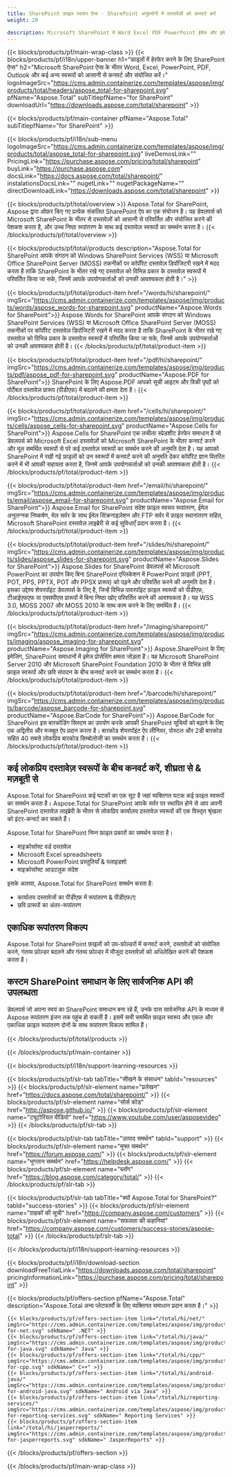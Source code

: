 ```yaml
---
title: SharePoint फ़ाइल स्वरूप ऐप्स - SharePoint अनुप्रयोगों में दस्तावेज़ों को कनवर्ट करें 
weight: 20

description: Microsoft SharePoint में Word Excel PDF PowerPoint ईमेल और इमेजिंग दस्तावेज़ स्वरूपों को कनवर्ट और संयोजित करने के लिए SharePoint फ़ाइल स्वरूप ऐप्स
---
```


{{< blocks/products/pf/main-wrap-class >}}
{{< blocks/products/pf/i18n/upper-banner h1="फ़ाइलों में हेरफेर करने के लिए SharePoint ऐप्स" h2="Microsoft SharePoint ऐप्स के भीतर Word, Excel, PowerPoint, PDF, Outlook और कई अन्य स्वरूपों को आसानी से कनवर्ट और संयोजित करें।" logoImageSrc="https://cms.admin.containerize.com/templates/aspose/img/products/total/headers/aspose_total-for-sharepoint.svg" pfName="Aspose.Total" subTitlepfName="for SharePoint" downloadUrl="https://downloads.aspose.com/total/sharepoint" >}}

{{< blocks/products/pf/main-container pfName="Aspose.Total" subTitlepfName="for SharePoint" >}}

{{< blocks/products/pf/i18n/sub-menu logoImageSrc="https://cms.admin.containerize.com/templates/aspose/img/products/total/aspose_total-for-sharepoint.svg" liveDemosLink="" PricingLink="https://purchase.aspose.com/pricing/total/sharepoint" buyLink="https://purchase.aspose.com" docsLink="https://docs.aspose.com/total/sharepoint/" instalationsDocsLink="" nugetLink="" nugetPackageName="" directDownloadLink="https://downloads.aspose.com/total/sharepoint" >}}

{{< blocks/products/pf/total/overview >}}
Aspose.Total for SharePoint, Aspose द्वारा ऑफ़र किए गए प्रत्येक संकलित SharePoint ऐप का एक संयोजन है। यह डेवलपर्स को Microsoft SharePoint के भीतर से दस्तावेज़ों को आसानी से परिवर्तित और संयोजित करने की पेशकश करता है, और उच्च निष्ठा रूपांतरण के साथ कई दस्तावेज़ स्वरूपों का समर्थन करता है।
{{< /blocks/products/pf/total/overview >}}

{{< blocks/products/pf/total/products description="Aspose.Total for SharePoint आपके संगठन को Windows SharePoint Services (WSS) या Microsoft Office SharePoint Server (MOSS) तकनीकों पर कॉर्पोरेट दस्तावेज़ डिपॉजिटरी रखने में मदद करता है ताकि SharePoint के भीतर रखे गए दस्तावेज़ को विभिन्न प्रकार के दस्तावेज़ स्वरूपों में परिवर्तित किया जा सके, जिनमें आपके उपयोगकर्ताओं को उनकी आवश्यकता होती है।" >}}

{{< blocks/products/pf/total/product-item href="/words/hi/sharepoint/" imgSrc="https://cms.admin.containerize.com/templates/aspose/img/products/words/aspose_words-for-sharepoint.svg" productName="Aspose.Words for SharePoint">}}
Aspose.Words for SharePoint आपके संगठन को Windows SharePoint Services (WSS) या Microsoft Office SharePoint Server (MOSS) तकनीकों पर कॉर्पोरेट दस्तावेज़ डिपॉजिटरी रखने में मदद करता है ताकि SharePoint के भीतर रखे गए दस्तावेज़ को विभिन्न प्रकार के दस्तावेज़ स्वरूपों में परिवर्तित किया जा सके, जिनमें आपके उपयोगकर्ताओं को उनकी आवश्यकता होती है।
{{< /blocks/products/pf/total/product-item >}}

{{< blocks/products/pf/total/product-item href="/pdf/hi/sharepoint/" imgSrc="https://cms.admin.containerize.com/templates/aspose/img/products/pdf/aspose_pdf-for-sharepoint.svg" productName="Aspose.PDF for SharePoint">}}
SharePoint के लिए Aspose.PDF आपको सूची आइटम और विकी पृष्ठों को पोर्टेबल दस्तावेज़ प्रारूप (पीडीएफ) में बदलने की क्षमता देता है।
{{< /blocks/products/pf/total/product-item >}}

{{< blocks/products/pf/total/product-item href="/cells/hi/sharepoint/" imgSrc="https://cms.admin.containerize.com/templates/aspose/img/products/cells/aspose_cells-for-sharepoint.svg" productName="Aspose.Cells for SharePoint">}}
Aspose.Cells for SharePoint एक लचीला स्प्रेडशीट हेरफेर समाधान है जो डेवलपर्स को Microsoft Excel दस्तावेज़ों को Microsoft SharePoint के भीतर कनवर्ट करने और मूल समर्थित स्वरूपों से परे कई दस्तावेज़ स्वरूपों का समर्थन करने की अनुमति देता है। यह आपको SharePoint में रखी गई फ़ाइलों को उन स्वरूपों में कनवर्ट करने की अनुमति देकर कॉर्पोरेट ज्ञान वितरित करने में भी आपकी सहायता करता है, जिनमें आपके उपयोगकर्ताओं को उनकी आवश्यकता होती है।
{{< /blocks/products/pf/total/product-item >}}

{{< blocks/products/pf/total/product-item href="/email/hi/sharepoint/" imgSrc="https://cms.admin.containerize.com/templates/aspose/img/products/email/aspose_email-for-sharepoint.svg" productName="Aspose.Email for SharePoint">}}
Aspose.Email for SharePoint संदेश फ़ाइल स्वरूप रूपांतरण, ईमेल अनुलग्नक निष्कर्षण, मेल सर्वर के साथ ईमेल सिंक्रनाइज़ेशन और FTP सर्वर में फ़ाइल स्थानांतरण सहित, Microsoft SharePoint दस्तावेज़ लाइब्रेरी से कई सुविधाएँ प्रदान करता है।
{{< /blocks/products/pf/total/product-item >}}

{{< blocks/products/pf/total/product-item href="/slides/hi/sharepoint/" imgSrc="https://cms.admin.containerize.com/templates/aspose/img/products/slides/aspose_slides-for-sharepoint.svg" productName="Aspose.Slides for SharePoint">}}
Aspose.Slides for SharePoint डेवलपर्स को Microsoft PowerPoint का उपयोग किए बिना SharePoint एप्लिकेशन में PowerPoint फ़ाइलों (PPT, POT, PPS, PPTX, POT और PPSX प्रारूप) को पढ़ने और परिवर्तित करने की अनुमति देता है। इसका उद्देश्य शेयरपॉइंट डेवलपर्स के लिए है, जिन्हें विभिन्न पावरपॉइंट फ़ाइल स्वरूपों को पीडीएफ, टीआईएफएफ या एक्सपीएस प्रारूपों में बिना निष्ठा खोए परिवर्तित करने की आवश्यकता है। यह WSS 3.0, MOSS 2007 और MOSS 2010 के साथ काम करने के लिए समर्थित है।
{{< /blocks/products/pf/total/product-item >}}

{{< blocks/products/pf/total/product-item href="/imaging/sharepoint/" imgSrc="https://cms.admin.containerize.com/templates/aspose/img/products/imaging/aspose_imaging-for-sharepoint.svg" productName="Aspose.Imaging for SharePoint">}}
Aspose.SharePoint के लिए इमेजिंग, SharePoint समाधानों में इमेज प्रोसेसिंग क्षमता जोड़ता है। यह Microsoft SharePoint Server 2010 और Microsoft SharePoint Foundation 2010 के भीतर से विभिन्न छवि फ़ाइल स्वरूपों और छवि संपादन के बीच कनवर्ट करने का समर्थन करता है।
{{< /blocks/products/pf/total/product-item >}}

{{< blocks/products/pf/total/product-item href="/barcode/hi/sharepoint/" imgSrc="https://cms.admin.containerize.com/templates/aspose/img/products/barcode/aspose_barcode-for-sharepoint.svg" productName="Aspose.BarCode for SharePoint">}}
Aspose.BarCode for SharePoint इस बारकोडिंग सिस्टम का उपयोग करके आपकी SharePoint सूचियों को बढ़ाने के लिए एक अद्वितीय और मजबूत ऐप प्रदान करता है। बारकोड शेयरपॉइंट ऐप लीनियर, पोस्टल और 2डी बारकोड सहित 40 सबसे लोकप्रिय बारकोड सिम्बोलोजी का समर्थन करता है।
{{< /blocks/products/pf/total/product-item >}}

<!--<p></p>-->
<div class="col-lg-12">
 <h2 class="h2title">
  <a class="anchor" id="features" name="features">
  </a>
  कई लोकप्रिय दस्तावेज़ स्वरूपों के बीच कनवर्ट करें, शीघ्रता से &amp; मज़बूती से
 </h2>
 <p>
  Aspose.Total for SharePoint कई घटकों का एक सूट है जहां व्यक्तिगत घटक कई फ़ाइल स्वरूपों का समर्थन करता है। Aspose.Total for SharePoint आपके सर्वर पर स्थापित होने से आप अपनी SharePoint दस्तावेज़ लाइब्रेरी के भीतर से लोकप्रिय कार्यालय दस्तावेज़ स्वरूपों की एक विस्तृत श्रृंखला को इंटर-कन्वर्ट कर सकते हैं।
 </p>
 <p>
  Aspose.Total for SharePoint निम्न फ़ाइल प्रकारों का समर्थन करता है।
 </p>
 <ul class="unstyled">
  <li>
   माइक्रोसॉफ्ट वर्ड दस्तावेज़
  </li>
  <li>
   Microsoft Excel spreadsheets
  </li>
  <li>
   Microsoft PowerPoint प्रस्तुतियाँ &amp; स्लाइडशो
  </li>
  <li>
   माइक्रोसॉफ्ट आउटलुक संदेश
  </li>
 </ul>
 <p>
  इसके अलावा, Aspose.Total for SharePoint समर्थन करता है:
 </p>
 <ul class="unstyled">
  <li>
   कार्यालय दस्तावेजों का पीडीएफ में रूपांतरण &amp; पीडीएफ/ए
  </li>
  <li>
   छवि प्रारूपों का अंतर-रूपांतरण
  </li>
 </ul>
</div>
<div class="col-lg-12">
 <h2 class="h2title">
  एकाधिक रूपांतरण विकल्प
 </h2>
 <p>
  Aspose.Total for SharePoint फ़ाइलों को उप-फ़ोल्डरों में कनवर्ट करने, दस्तावेज़ों को संयोजित करने, गंतव्य फ़ोल्डर बदलने और गंतव्य फ़ोल्डर में मौजूदा दस्तावेज़ों को अधिलेखित करने की पेशकश करता है।
 </p>
</div>
<div class="col-lg-12">
 <h2 class="h2title">
  कस्टम SharePoint समाधान के लिए सार्वजनिक API की उपलब्धता
 </h2>
 <p>
  डेवलपर्स जो अपना स्वयं का SharePoint समाधान बना रहे हैं, उनके पास सार्वजनिक API के माध्यम से Aspose रूपांतरण इंजन तक पहुंच हो सकती है। इसमें सभी समर्थित फ़ाइल स्वरूप और एकल और एकाधिक फ़ाइल रूपांतरण दोनों के साथ रूपांतरण विकल्प शामिल हैं।
 </p>
</div>
<!--Feature-section Start-->
<!--Feature-section End-->

{{< /blocks/products/pf/total/products >}}

{{< /blocks/products/pf/main-container >}}


{{< blocks/products/pf/i18n/support-learning-resources >}}

{{< blocks/products/pf/slr-tab tabTitle="सीखने के संसाधन" tabId="resources" >}}
{{< blocks/products/pf/slr-element name="प्रलेखन" href="https://docs.aspose.com/total/sharepoint/" >}} 
{{< blocks/products/pf/slr-element name="सोर्स कोड" href="http://aspose.github.io/" >}} 
{{< blocks/products/pf/slr-element name="ट्यूटोरियल वीडियो" href="https://www.youtube.com/user/asposevideo" >}} 
{{< /blocks/products/pf/slr-tab >}}

{{< blocks/products/pf/slr-tab tabTitle="उत्पाद समर्थन" tabId="support" >}}
{{< blocks/products/pf/slr-element name="मुफ्त समर्थन" href="https://forum.aspose.com/" >}} 
{{< blocks/products/pf/slr-element name="भुगतान समर्थन" href="https://helpdesk.aspose.com/" >}} 
{{< blocks/products/pf/slr-element name="ब्लॉग" href="https://blog.aspose.com/category/total/" >}} 
{{< /blocks/products/pf/slr-tab >}}

{{< blocks/products/pf/slr-tab tabTitle="क्यों Aspose.Total for SharePoint?" tabId="success-stories" >}}
{{< blocks/products/pf/slr-element name="ग्राहकों की सूची" href="https://company.aspose.com/customers" >}} 
{{< blocks/products/pf/slr-element name="सफलता की कहानियां" href="https://company.aspose.com/customers/success-stories/aspose-total" >}} 
{{< /blocks/products/pf/slr-tab >}}

{{< /blocks/products/pf/i18n/support-learning-resources >}}

{{< blocks/products/pf/i18n/download-section downloadFreeTrialLink="https://downloads.aspose.com/total/sharepoint" pricingInformationLink="https://purchase.aspose.com/pricing/total/sharepoint" >}}

{{< blocks/products/pf/offers-section pfName="Aspose.Total" description="Aspose.Total अन्य प्लेटफार्मों के लिए व्यक्तिगत समाधान प्रदान करता है।" >}}

    {{< blocks/products/pf/offers-section-item link="/total/hi/net/" imgSrc="https://cms.admin.containerize.com/templates/aspose/img/products/total/aspose_total-for-net.svg" sdkName=" .NET" >}}
    {{< blocks/products/pf/offers-section-item link="/total/hi/java/" imgSrc="https://cms.admin.containerize.com/templates/aspose/img/products/total/aspose_total-for-java.svg" sdkName=" Java" >}}
    {{< blocks/products/pf/offers-section-item link="/total/hi/cpp/" imgSrc="https://cms.admin.containerize.com/templates/aspose/img/products/total/aspose_total-for-cpp.svg" sdkName=" C++" >}}
    {{< blocks/products/pf/offers-section-item link="/total/hi/android-java/" imgSrc="https://cms.admin.containerize.com/templates/aspose/img/products/total/aspose_total-for-android-java.svg" sdkName=" Android via Java" >}}
    {{< blocks/products/pf/offers-section-item link="/total/hi/reporting-services/" imgSrc="https://cms.admin.containerize.com/templates/aspose/img/products/total/aspose_total-for-reporting-services.svg" sdkName=" Reporting Services" >}}
    {{< blocks/products/pf/offers-section-item link="/total/hi/jasperreports/" imgSrc="https://cms.admin.containerize.com/templates/aspose/img/products/total/aspose_total-for-jasperreports.svg" sdkName=" JasperReports" >}}
{{< /blocks/products/pf/offers-section >}}

{{< /blocks/products/pf/main-wrap-class >}}